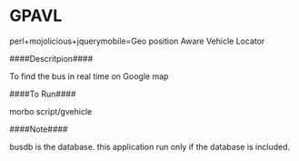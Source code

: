 GPAVL
=====

perl+mojolicious+jquerymobile=Geo position Aware Vehicle Locator

####Descritpion####

To find the bus in real time on Google map

####To Run####

morbo script/gvehicle

####Note####

busdb is the database. this application run only if the database is included.
